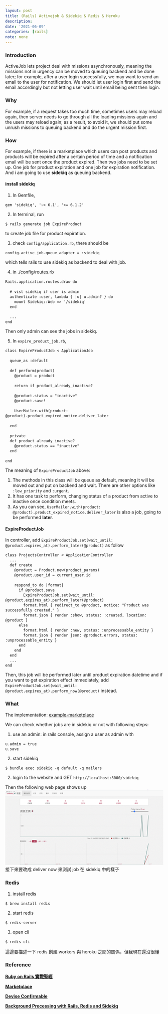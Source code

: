 ```yaml
---
layout: post
title: (Rails) Activejob & Sidekiq & Redis & Heroku
description:
date: '2021-06-09'
categories: [rails]
note: none
---
```


### Introduction

ActiveJob lets project deal with missions asynchronously, meaning the missions not in urgency can be moved to queuing backend and be done later; for example, after a user login successfully, we may want to send an email to the user for notification. We should let user login first and send the email accordingly but not letting user wait until email being sent then login.

### Why

For example, if a request takes too much time, sometimes users may reload again, then server needs to go through all the loading missions again and the users may reload again; as a result, to avoid it, we should put some unrush missions to queuing backend and do the urgent mission first.

### How

For example, if there is a marketplace which users can post products and products will be expired after a certain period of time and a notification email will be sent once the product expired. Then two jobs need to be set up. One job for product expiration and one job for expiration notification. And i am going to use **sidekiq** as queuing backend.

#### install sidekiq
1. In Gemfile,
```
gem 'sidekiq', '~> 6.1', '>= 6.1.2'
```
2. In terminal, run
```
$ rails generate job ExpireProduct
```
to create job file for product expiration.

3. check `config/application.rb`, there should be
```
config.active_job.queue_adapter = :sidekiq
```
which tells rails to use sidekiq as backend to deal with job.

4. in ./config/routes.rb

```
Rails.application.routes.draw do

  # vist sidekiq if user is admin
  authenticate :user, lambda { |u| u.admin? } do
    mount Sidekiq::Web => '/sidekiq'
  end

  ...
end

```
Then only admin can see the jobs in sidekiq.

5. In `expire_product_job.rb`,

```
class ExpireProductJob < ApplicationJob
  
  queue_as :default

  def perform(product)
    @product = product

    return if product_already_inactive?

    @product.status = "inactive"
    @product.save!
    
    UserMailer.with(product: @product).product_expired_notice.deliver_later

  end

  private
  def product_already_inactive?
    @product.status == "inactive"
  end

end
```
The meaning of `ExpireProductJob` above:
1. The methods in this class will be queue as default, meaning it will be moved out and put on backend and wait. There are other options like `:low_priority` and `:urgent`.
2. It has one task to perform, changing status of a product from active to inactive once condition meets.
3. As you can see, `UserMailer.with(product: @product).product_expired_notice.deliver_later` is also a job, going to be performed **later**.

#### ExpireProductJob
In controller, add `ExpireProductJob.set(wait_until: @product.expires_at).perform_later(@product)` as follow
```
class ProjectsController < ApplicationController
  ...
  def create
    @product = Product.new(product_params)
    @product.user_id = current_user.id

    respond_to do |format|
      if @product.save
        ExpireProductJob.set(wait_until: @product.expires_at).perform_later(@product)
        format.html { redirect_to @product, notice: "Product was successfully created." }
        format.json { render :show, status: :created, location: @product }
      else
        format.html { render :new, status: :unprocessable_entity }
        format.json { render json: @product.errors, status: :unprocessable_entity }
      end
    end
  end
  ...
end
```
Then, this job will be performed later until product expiration datetime and if you want to get expiration effect immediately, add `ExpireProductJob.set(wait_until: @product.expires_at).perform_now(@product)` instead.

### What
The implementation: [example-marketplace](https://github.com/henVictor/marketplace)

We can check whether jobs are in sidekiq or not with following steps:
1. use an admin: in rails console, assign a user as admin with

```
u.admin = true
u.save
```
2. start sidekiq

```
$ bundle exec sidekiq -q default -q mailers
```

2. login to the website and GET `http://localhost:3000/sidekiq`

Then the following web page shows up
<img src="/assets/img/sidekiq_homepage.png" alt="">
接下來要改成 deliver now 來測試 job 在 sidekiq 中的樣子

### Redis
1. install redis
```
$ brew install redis
```
2. start redis
```
$ redis-server
```
3. open cli
```
$ redis-cli
```

這邊要描述一下 redis 創建 workers 與 heroku 之間的關係，但我現在還沒很懂

### Reference

[**Ruby on Rails 實戰聖經**](https://ihower.tw/rails/background-process.html)

[**Marketplace**](https://web-crunch.com/posts/ruby-on-rails-marketplace-stripe-connect)

[**Devise Confirmable**](https://github.com/heartcombo/devise/wiki/How-To:-Add-:confirmable-to-Users)

[**Background Processing with Rails, Redis and Sidekiq**](https://www.youtube.com/watch?v=GBEDvF1_8B8)
